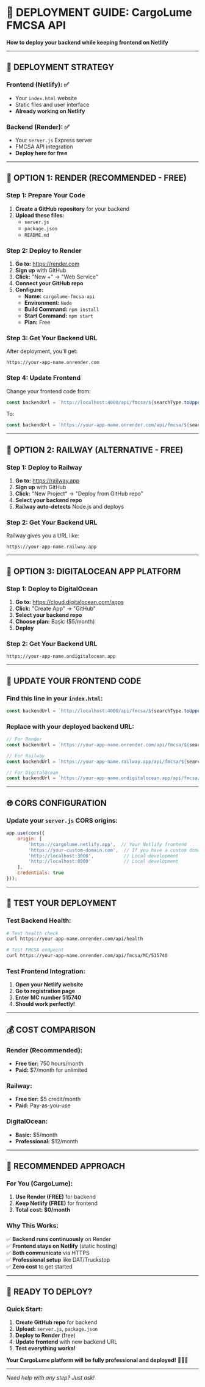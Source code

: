 # 🚀 DEPLOYMENT GUIDE: CargoLume FMCSA API

**How to deploy your backend while keeping frontend on Netlify**

---

## 🎯 DEPLOYMENT STRATEGY

### **Frontend (Netlify):** ✅
- Your `index.html` website
- Static files and user interface
- **Already working on Netlify**

### **Backend (Render):** ✅
- Your `server.js` Express server
- FMCSA API integration
- **Deploy here for free**

---

## 🚀 OPTION 1: RENDER (RECOMMENDED - FREE)

### **Step 1: Prepare Your Code**
1. **Create a GitHub repository** for your backend
2. **Upload these files:**
   - `server.js`
   - `package.json`
   - `README.md`

### **Step 2: Deploy to Render**
1. **Go to:** https://render.com
2. **Sign up** with GitHub
3. **Click:** "New +" → "Web Service"
4. **Connect your GitHub repo**
5. **Configure:**
   - **Name:** `cargolume-fmcsa-api`
   - **Environment:** `Node`
   - **Build Command:** `npm install`
   - **Start Command:** `npm start`
   - **Plan:** Free

### **Step 3: Get Your Backend URL**
After deployment, you'll get:
```
https://your-app-name.onrender.com
```

### **Step 4: Update Frontend**
Change your frontend code from:
```javascript
const backendUrl = `http://localhost:4000/api/fmcsa/${searchType.toUpperCase()}/${searchValue}`;
```

To:
```javascript
const backendUrl = `https://your-app-name.onrender.com/api/fmcsa/${searchType.toUpperCase()}/${searchValue}`;
```

---

## 🌊 OPTION 2: RAILWAY (ALTERNATIVE - FREE)

### **Step 1: Deploy to Railway**
1. **Go to:** https://railway.app
2. **Sign up** with GitHub
3. **Click:** "New Project" → "Deploy from GitHub repo"
4. **Select your backend repo**
5. **Railway auto-detects** Node.js and deploys

### **Step 2: Get Your Backend URL**
Railway gives you a URL like:
```
https://your-app-name.railway.app
```

---

## 🔧 OPTION 3: DIGITALOCEAN APP PLATFORM

### **Step 1: Deploy to DigitalOcean**
1. **Go to:** https://cloud.digitalocean.com/apps
2. **Click:** "Create App" → "GitHub"
3. **Select your backend repo**
4. **Choose plan:** Basic ($5/month)
5. **Deploy**

### **Step 2: Get Your Backend URL**
```
https://your-app-name.ondigitalocean.app
```

---

## 📱 UPDATE YOUR FRONTEND CODE

### **Find this line in your `index.html`:**
```javascript
const backendUrl = `http://localhost:4000/api/fmcsa/${searchType.toUpperCase()}/${searchValue}`;
```

### **Replace with your deployed backend URL:**
```javascript
// For Render
const backendUrl = `https://your-app-name.onrender.com/api/fmcsa/${searchType.toUpperCase()}/${searchValue}`;

// For Railway
const backendUrl = `https://your-app-name.railway.app/api/fmcsa/${searchType.toUpperCase()}/${searchValue}`;

// For DigitalOcean
const backendUrl = `https://your-app-name.ondigitalocean.app/api/fmcsa/${searchType.toUpperCase()}/${searchValue}`;
```

---

## 🌐 CORS CONFIGURATION

### **Update your `server.js` CORS origins:**
```javascript
app.use(cors({
    origin: [
        'https://cargolume.netlify.app',  // Your Netlify frontend
        'https://your-custom-domain.com',  // If you have a custom domain
        'http://localhost:3000',           // Local development
        'http://localhost:8000'            // Local development
    ],
    credentials: true
}));
```

---

## 🧪 TEST YOUR DEPLOYMENT

### **Test Backend Health:**
```bash
# Test health check
curl https://your-app-name.onrender.com/api/health

# Test FMCSA endpoint
curl https://your-app-name.onrender.com/api/fmcsa/MC/515740
```

### **Test Frontend Integration:**
1. **Open your Netlify website**
2. **Go to registration page**
3. **Enter MC number 515740**
4. **Should work perfectly!**

---

## 💰 COST COMPARISON

### **Render (Recommended):**
- **Free tier:** 750 hours/month
- **Paid:** $7/month for unlimited

### **Railway:**
- **Free tier:** $5 credit/month
- **Paid:** Pay-as-you-use

### **DigitalOcean:**
- **Basic:** $5/month
- **Professional:** $12/month

---

## 🎯 RECOMMENDED APPROACH

### **For You (CargoLume):**
1. **Use Render (FREE)** for backend
2. **Keep Netlify (FREE)** for frontend
3. **Total cost: $0/month**

### **Why This Works:**
✅ **Backend runs continuously** on Render  
✅ **Frontend stays on Netlify** (static hosting)  
✅ **Both communicate** via HTTPS  
✅ **Professional setup** like DAT/Truckstop  
✅ **Zero cost** to get started  

---

## 🚀 READY TO DEPLOY?

### **Quick Start:**
1. **Create GitHub repo** for backend
2. **Upload:** `server.js`, `package.json`
3. **Deploy to Render** (free)
4. **Update frontend** with new backend URL
5. **Test everything works!**

**Your CargoLume platform will be fully professional and deployed!** 🚛💼✨

---

*Need help with any step? Just ask!*
